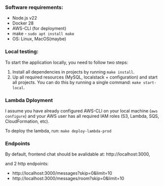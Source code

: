 ### Software requirements:
- Node.js v22
- Docker 28
- AWS-CLI (for deployment)
- make - `sudo apt install make`
- OS: Linux, MacOS(maybe)

### Local testing:

To start the application locally, you need to follow two steps:
1. Install all dependencies in projects by running `make install`. 
2. Up all required resources (MySQL, localstack + configuration) and start all projects. You can do this by running a single command: `make start-local`.

### Lambda Dployment

I assume you have already configured AWS-CLI on your local machine (`aws configure`) and your AWS user has all required IAM roles (S3, Lambda, SQS, CloudFormation, etc).

To deploy the lambda, run: `make deploy-lambda-prod`

### Endpoints

By default, frontend chat should be avalidable at: http://localhost:3000, 

and 2 http endpoints: 
- http://localhost:3000/messages?skip=0&limit=10
- http://localhost:3000/messages/room?skip=0&limit=10
